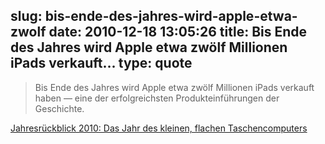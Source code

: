 slug: bis-ende-des-jahres-wird-apple-etwa-zwolf
date: 2010-12-18 13:05:26
title: Bis Ende des Jahres wird Apple etwa zwölf Millionen iPads verkauft...
type: quote
---

> Bis Ende des Jahres wird Apple etwa zwölf Millionen iPads verkauft haben — eine der erfolgreichsten Produkteinführungen der Geschichte.

[Jahresrückblick 2010: Das Jahr des kleinen, flachen Taschencomputers](http://netzwertig.com/2010/12/14/jahresrueckblick-2010-das-jahr-des-kleinen-flachen-taschencomputers/)
